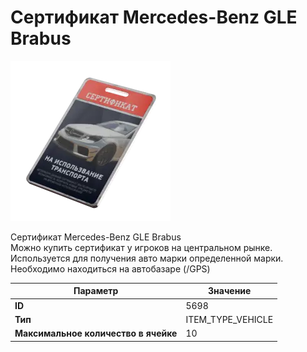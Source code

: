 # Сертификат Mercedes-Benz GLE Brabus

![Item Image](../img/5698.webp?raw=true)

Сертификат Mercedes-Benz GLE Brabus<br>Можно купить сертификат у игроков на центральном рынке.<br>Используется для получения авто марки определенной марки.<br>Необходимо находиться на автобазаре (/GPS)


| Параметр | Значение |
|----------|----------|
| **ID** | 5698 |
| **Тип** | ITEM_TYPE_VEHICLE |
| **Максимальное количество в ячейке** | 10 |

